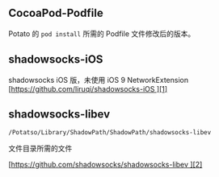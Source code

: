 ## CocoaPod-Podfile

Potato 的 `pod install` 所需的 Podfile 文件修改后的版本。

## shadowsocks-iOS

shadowsocks iOS 版，未使用 iOS 9 NetworkExtension 
[https://github.com/liruqi/shadowsocks-iOS ][1]

## shadowsocks-libev

	/Potatso/Library/ShadowPath/ShadowPath/shadowsocks-libev

文件目录所需的文件

[https://github.com/shadowsocks/shadowsocks-libev ][2]

[1]:	https://github.com/liruqi/shadowsocks-iOS
[2]:	https://github.com/shadowsocks/shadowsocks-libev